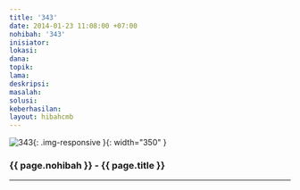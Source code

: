 ```yaml
---
title: '343'
date: 2014-01-23 11:08:00 +07:00
nohibah: '343'
inisiator:
lokasi:
dana:
topik:
lama:
deskripsi:
masalah:
solusi:
keberhasilan:
layout: hibahcmb
---
```


![343](/static/img/hibahcmb/343.png){: .img-responsive }{: width="350" }

### {{ page.nohibah }} - {{ page.title }}

---
